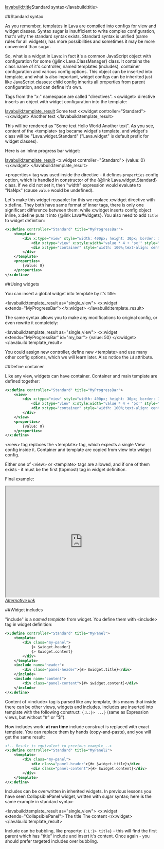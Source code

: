 <lavabuild:title>Standard syntax</lavabuild:title>

##Standard syntax

As you remember, templates in Lava are compiled into configs for view and widget classes. 
Syntax sugar is insufficient to write complex configuration, that's why the standard syntax exists. 
Standard syntax is unified (same rules for all widgets), has more possibilities
and sometimes it may be more convenient than sugar.

So, what is a widget in Lava: in fact it's a common JavaScript object with configuration for some {@link Lava.ClassManager} class.
It contains the class name of it's controller, named templates (includes), container configuration and various config options.
This object can be inserted into template, and what is also important, widget configs can be inherited just like
JavaScript classes: child config inherits all properties from parent configuration, and can define it's own.

Tags from the "x:" namespace are called "directives". &lt;x:widget&gt; directive inserts an object with 
widget configuration into the template:

<lavabuild:template_result>
Some text
<x:widget controller="Standard">
	<template>Hello World</template>
</x:widget>
Another text
</lavabuild:template_result>

This will be rendered as "Some text Hello World Another text". As you see, content of the &lt;template&gt; tag became
widget's template, and widget's class will be "Lava.widget.Standard" ("Lava.widget" is default prefix for widget classes).

Here is an inline progress bar widget:

<lavabuild:template_result>
<x:widget controller="Standard">
	<template>
		<div x:type="view" style="width: 400px; height: 30px; border: 1px solid black; position: relative">
			<div x:type="view" x:style:width="value * 4 + 'px'" style="height:30px; background: orange; position:absolute"></div>
			<div x:type="container" style="width: 100%;text-align: center;position: absolute;color: black;font-weight: bold;">{#> $widget.value + '%'}</div>
		</div>
	</template>
	<properties>
		{value: 0}
	</properties>
</x:widget>
</lavabuild:template_result>

&lt;properties&gt; tag was used inside the directive - it defines `properties` config option, 
which is handled in constructor of the {@link Lava.widget.Standard} class. If we did not set it, then "width"
expression would evaluate to "NaNpx" (cause `value` would be <kw>undefined</kw>).

Let's make this widget reusable: for this we replace x:widget directive with x:define. They both have same format of
inner tags, there is only one significant difference between them: while x:widget inserts config object inline, 
x:define puts it into {@link Lava#widgets}. You also need to add `title` to widget definition:

```xml
<x:define controller="Standard" title="MyProgressBar">
	<template>
		<div x:type="view" style="width: 400px; height: 30px; border: 1px solid black; position: relative">
			<div x:type="view" x:style:width="value * 4 + 'px'" style="height:30px; background: orange; position:absolute"></div>
			<div x:type="container" style="width: 100%;text-align: center;position: absolute;color: black;font-weight: bold;">{#> $widget.value + '%'}</div>
		</div>
	</template>
	<properties>
		{value: 0}
	</properties>
</x:define>
```

##Using widgets

You can insert a global widget into template by it's title:

<lavabuild:template_result as="single_view">
<x:widget extends="MyProgressBar"></x:widget>
</lavabuild:template_result>

The same syntax allows you to make any modifications to original config, or even rewrite it completely:

<lavabuild:template_result as="single_view">
<x:widget extends="MyProgressBar" id="my_bar">
	<properties>
		{value: 50}
	</properties>
</x:widget>
</lavabuild:template_result>

You could assign new controller, define new &lt;template&gt; and use many other config options, which we will learn later.
Also notice the `id` attribute.

##Define container

Like any view, widgets can have container. Container and main template are defined together:

```xml
<x:define controller="Standard" title="MyProgressBar">
	<view>
		<div x:type="view" style="width: 400px; height: 30px; border: 1px solid black; position: relative">
			<div x:type="view" x:style:width="value * 4 + 'px'" style="height:30px; background: orange; position:absolute"></div>
			<div x:type="container" style="width: 100%;text-align: center;position: absolute;color: black;font-weight: bold;">{#> $widget.value + '%'}</div>
		</div>
	</view>
	<properties>
		{value: 0}
	</properties>
</x:define>
```

&lt;view&gt; tag replaces the &lt;template&gt; tag, which expects a single View config inside it.
Container and template are copied from view into widget config.

Either one of &lt;view&gt; or &lt;template&gt; tags are allowed, 
and if one of them exists - it must be the first (topmost) tag in widget definition.

Final example:
<iframe style="height: 26em; width: 100%" src="http://embed.plnkr.co/2boMQw/preview"></iframe>
<i><a href="/www/demos/tutorials/StandardSyntax.html">Alternative link</a></i>

##Widget includes

"include" is a <i>named template</i> from widget. You define them with &lt;include&gt; tag in widget definition:

```xml
<x:define controller="Standard" title="MyPanel">
	<template>
		<div class="my-panel">
			{> $widget.header}
			{> $widget.content}
		</div>
	</template>
	<include name="header">
		<div class="panel-header">{#> $widget.title}</div>
	</include>
	<include name="content">
		<div class="panel-content">{#> $widget.content}</div>
	</include>
</x:define>
```

Content of &lt;include&gt; tag is parsed like any template, this means that inside there can be other views, 
widgets and includes. Includes are inserted into template with the following construct: `{:L:}> ...}`
(same as Expression views, but without "#" or "$").

How includes work: <b>at run time</b> include construct is replaced with exact template.
You can replace them by hands (copy-and-paste), and you will get the same result:

```xml
<!-- Result is equivalent to previous example -->
<x:define controller="Standard" title="MyPanel2">
	<template>
		<div class="my-panel">
			<div class="panel-header">{#> $widget.title}</div>
			<div class="panel-content">{#> $widget.content}</div>
		</div>
	</template>
</x:define>
```

Includes can be overwritten in inherited widgets. In previous lessons you have seen CollapsiblePanel widget, 
written with sugar syntax; here is the same example in standard syntax:

<lavabuild:template_result as="single_view">
<x:widget extends="CollapsiblePanel">
	<include name="title">The title</include>
	<include name="content">The content</include>
</x:widget>
</lavabuild:template_result>

Include can be bubbling, like property: `{:L:}> title}` - this will find the first parent which has <str>"title"</str> 
include and insert it's content. Once again - you should prefer targeted includes over bubbling.